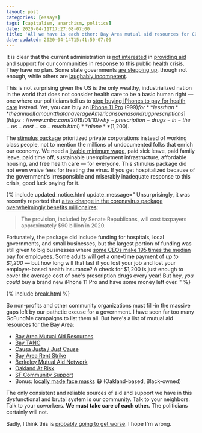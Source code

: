 ```yaml
---
layout: post
categories: [essays]
tags: [capitalism, anarchism, politics]
date: 2020-04-11T17:27:08-07:00
title: 'All we have is each other: Bay Area mutual aid resources for COVID-19'
date-updated: 2020-04-14T15:41:50-07:00
---
```


It is clear that the current administration is [not interested](https://talkingpointsmemo.com/live-blog/trump-white-house-coronavirus-briefing-unemployment-claims-6-6-million) in [providing aid](https://www.usatoday.com/story/news/politics/2020/04/02/coronavirus-trump-said-force-gm-build-ventilators-he-hasnt/5100856002/) and support for our communities in response to this public health crisis. They have no plan. Some state governments [are stepping up](https://www.nytimes.com/2020/03/20/us/coronavirus-california-stay-at-home-order.html), though not enough, while others are [laughably incompetent](https://www.usatoday.com/story/travel/destinations/2020/03/19/spring-break-beaches-florida-look-packed-despite-coronavirus-spread/2873248001/).

<!--excerpt-->

This is not surprising given the US is the only wealthy, industrialized nation in the world that does not consider health care to be a basic human right &mdash; one where our politicians tell us to [stop buying iPhones to pay for health care](https://www.theverge.com/2017/3/7/14841736/chaffetz-says-americans-must-pick-between-iphones-and-healthcare) instead. Yet, you can buy an [iPhone 11 Pro](https://www.apple.com/shop/buy-iphone/iphone-11-pro) ($999) for **less than** the annual [amount that an average American spends on drug prescriptions](https://www.cnbc.com/2019/01/10/why-prescription-drugs-in-the-us-cost-so-much.html) **alone** ($1,200).

The [stimulus package](https://www.vox.com/2020/3/27/21196202/house-passes-2-trillion-coronavirus-stimulus-package) prioritized private corporations instead of working class people, not to mention the millions of undocumented folks that enrich our economy. We need a [livable minimum wage](https://livingwage.mit.edu/articles/53-the-federal-minimum-wage-hasn-t-increased-in-a-decade-but-the-prices-of-everything-else-has), paid sick leave, paid family leave, paid time off, sustainable unemployment infrastructure, affordable housing, and free health care &mdash; for everyone. This stimulus package did not even waive fees for treating the virus. If you get hospitalized because of the government's irresponsible and miserably inadequate response to this crisis, good luck paying for it.

{% include updated_notice.html
update_message="
Unsurprisingly, it was recently reported that [a tax change in the coronavirus package overwhelmingly benefits millionaires](https://www.washingtonpost.com/business/2020/04/14/coronavirus-law-congress-tax-change/):

> The provision, included by Senate Republicans, will cost taxpayers approximately $90 billion in 2020.

Fortunately, the package did include funding for hospitals, local governments, and small businesses, but the largest portion of funding was still given to big businesses where [some CEOs make 195 times the median pay for employees](https://www.dallasnews.com/business/2019/05/02/how-does-ceo-pay-at-the-world-s-largest-airline-compare-to-employees-pay/). Some adults will get a **one-time** payment of _up to $1,200_ &mdash; but how long will that last if you lost your job and lost your employer-based health insurance? A check for $1,200 is just enough to cover the average cost of one's prescription drugs every year! But hey, _you could_ buy a brand new iPhone 11 Pro and have some money left over.
" %}

{% include break.html %}

So non-profits and other community organizations must fill-in the massive gaps left by our pathetic excuse for a government. I have seen far too many GoFundMe campaigns to list them all. But here's a list of mutual aid resources for the Bay Area:

- [Bay Area Mutual Aid Resources](https://bayareamutualaid.org/wiki/Bay_Area_Mutual_Aid_Resources)
- [Bay TANC](https://baytanc.com)
- [Causa Justa / Just Cause](https://cjjc.org)
- [Bay Area Rent Strike](https://bayarearentstrike.org)
- [Berkeley Mutual Aid Network](https://www.berkeleymutualaid.org)
- [Oakland At Risk](https://www.oaklandatrisk.com)
- [SF Community Support](https://www.sfcommunitysupport.org)
- Bonus: [locally made face masks](https://www.candidartaccessories.com/store/c36/FACE_MASKS.html) 😷 (Oakland-based, Black-owned)

The only consistent and reliable sources of aid and support we have in this dysfunctional and brutal system is our community. Talk to your neighbors. Talk to your coworkers. **We must take care of each other.** The politicians certainly will not.

Sadly, I think this is [probably going to get worse](https://www.vox.com/2020/4/10/21215494/coronavirus-plans-social-distancing-economy-recession-depression-unemployment). I hope I'm wrong.
